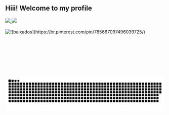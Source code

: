 ## Hiii! Welcome to my profile
 <div>
 <a href="https://github.com/VictoriaCardosoChavesLeite">
  <img height="145em" src="https://github-readme-stats.vercel.app/api?username=VictoriaCardosoChavesLeite&show_icons=true&theme=dracula&include_all_commits=true&count_private=true"/>
  <img height="145em" src="https://github-readme-stats.vercel.app/api/top-langs/?username=VictoriaCardosoChavesLeite&layout=compact&langs_count=16&theme=dracula"/>
 <div>
<div style="display: inline_block"><br>
 <img height="150em" img align="left" alt="![baixados](https://br.pinterest.com/pin/785667097496039725/)" src="https://i.pinimg.com/originals/c8/8d/16/c88d1625183ea6d0bc1301670318a17c.gif">
</div>
  
  ##
 
<div> 
 
  ![Snake animation](https://github.com/VicCardosoLeite/VicCardosoLeite/blob/output/github-contribution-grid-snake.svg)
 
</div>
